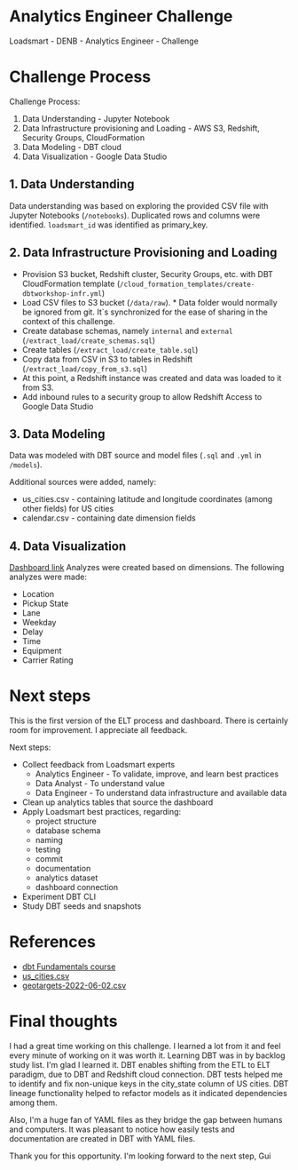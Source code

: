 # Analytics Engineer Challenge
Loadsmart - DENB - Analytics Engineer - Challenge

# Challenge Process
Challenge Process:
1. Data Understanding - Jupyter Notebook
2. Data Infrastructure provisioning and Loading - AWS S3, Redshift, Security Groups, CloudFormation
3. Data Modeling - DBT cloud
4. Data Visualization - Google Data Studio

## 1. Data Understanding
Data understanding was based on exploring the provided CSV file with Jupyter Notebooks (`/notebooks`).
Duplicated rows and columns were identified.
`loadsmart_id` was identified as primary_key.

## 2. Data Infrastructure Provisioning and Loading

- Provision S3 bucket, Redshift cluster, Security Groups, etc. with DBT CloudFormation template (`/cloud_formation_templates/create-dbtworkshop-infr.yml`)
- Load CSV files to S3 bucket (`/data/raw`). * Data folder would normally be ignored from git. It`s synchronized for the ease of sharing in the context of this challenge.
- Create database schemas, namely `internal` and `external` (`/extract_load/create_schemas.sql`)
- Create tables (`/extract_load/create_table.sql`)
- Copy data from CSV in S3 to tables in Redshift (`/extract_load/copy_from_s3.sql`)
- At this point, a Redshift instance was created and data was loaded to it from S3.
- Add inbound rules to a security group to allow Redshift Access to Google Data Studio

## 3. Data Modeling
Data was modeled with DBT source and model files (`.sql` and `.yml` in `/models`).

Additional sources were added, namely:
- us_cities.csv - containing latitude and longitude coordinates (among other fields) for US cities
- calendar.csv - containing date dimension fields

## 4. Data Visualization
[Dashboard link](https://datastudio.google.com/reporting/ddbb24d6-bcff-4299-b852-837b10f0b067)
Analyzes were created based on dimensions.
The following analyzes were made:
- Location
- Pickup State
- Lane
- Weekday
- Delay
- Time
- Equipment
- Carrier Rating


# Next steps
This is the first version of the ELT process and dashboard.
There is certainly room for improvement.
I appreciate all feedback.

Next steps:
- Collect feedback from Loadsmart experts
  - Analytics Engineer - To validate, improve, and learn best practices
  - Data Analyst - To understand value
  - Data Engineer - To understand data infrastructure and available data
- Clean up analytics tables that source the dashboard
- Apply Loadsmart best practices, regarding:
  - project structure
  - database schema
  - naming
  - testing
  - commit
  - documentation
  - analytics dataset
  - dashboard connection
- Experiment DBT CLI
- Study DBT seeds and snapshots

# References
- [dbt Fundamentals course](https://courses.getdbt.com/courses/fundamentals)
- [us_cities.csv](https://raw.githubusercontent.com/kelvins/US-Cities-Database/main/csv/us_cities.csv)
- [geotargets-2022-06-02.csv](https://raw.githubusercontent.com/kelvins/US-Cities-Database/main/csv/us_cities.csv)

# Final thoughts
I had a great time working on this challenge.
I learned a lot from it and feel every minute of working on it was worth it.
Learning DBT was in by backlog study list. I'm glad I learned it.
DBT enables shifting from the ETL to ELT paradigm, due to DBT and Redshift cloud connection.
DBT tests helped me to identify and fix non-unique keys in the city_state column of US cities.
DBT lineage functionality helped to refactor models as it indicated dependencies among them.

Also, I'm a huge fan of YAML files as they bridge the gap between humans and computers.
It was pleasant to notice how easily tests and documentation are created in DBT with YAML files.

Thank you for this opportunity.
I'm looking forward to the next step,
Gui